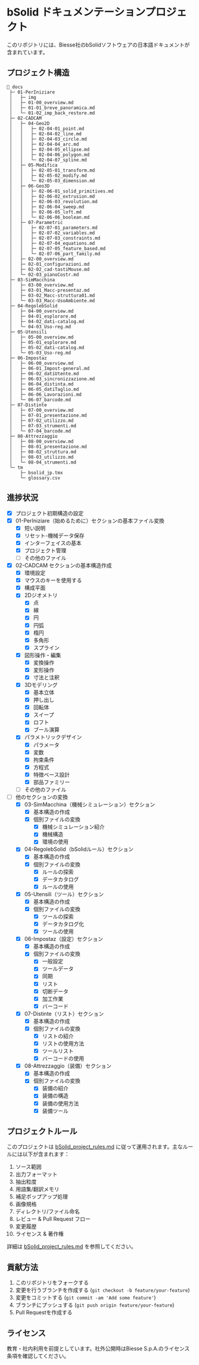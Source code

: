 # bSolid ドキュメンテーションプロジェクト

このリポジトリには、Biesse社のbSolidソフトウェアの日本語ドキュメントが含まれています。

## プロジェクト構造

```
📂 docs
 ├─ 01-PerIniziare
 │   ├─ img
 │   ├─ 01-00_overview.md
 │   ├─ 01-01_breve_panoramica.md
 │   └─ 01-02_imp_back_restore.md
 ├─ 02-CADCAM
 │   ├─ 04-Geo2D
 │   │   ├─ 02-04-01_point.md
 │   │   ├─ 02-04-02_line.md
 │   │   ├─ 02-04-03_circle.md
 │   │   ├─ 02-04-04_arc.md
 │   │   ├─ 02-04-05_ellipse.md
 │   │   ├─ 02-04-06_polygon.md
 │   │   └─ 02-04-07_spline.md
 │   ├─ 05-Modifica
 │   │   ├─ 02-05-01_transform.md
 │   │   ├─ 02-05-02_modify.md
 │   │   └─ 02-05-03_dimension.md
 │   ├─ 06-Geo3D
 │   │   ├─ 02-06-01_solid_primitives.md
 │   │   ├─ 02-06-02_extrusion.md
 │   │   ├─ 02-06-03_revolution.md
 │   │   ├─ 02-06-04_sweep.md
 │   │   ├─ 02-06-05_loft.md
 │   │   └─ 02-06-06_boolean.md
 │   ├─ 07-Parametric
 │   │   ├─ 02-07-01_parameters.md
 │   │   ├─ 02-07-02_variables.md
 │   │   ├─ 02-07-03_constraints.md
 │   │   ├─ 02-07-04_equations.md
 │   │   ├─ 02-07-05_feature_based.md
 │   │   └─ 02-07-06_part_family.md
 │   ├─ 02-00_overview.md
 │   ├─ 02-01_configurazioni.md
 │   ├─ 02-02_cad-tastiMouse.md
 │   └─ 02-03_pianoCostr.md
 ├─ 03-SimMacchina
 │   ├─ 03-00_overview.md
 │   ├─ 03-01_Macc-presentaz.md
 │   ├─ 03-02_Macc-struttura01.md
 │   └─ 03-03_Macc-UsoAmbiente.md
 ├─ 04-RegolebSolid
 │   ├─ 04-00_overview.md
 │   ├─ 04-01_esplorare.md
 │   ├─ 04-02_dati-catalog.md
 │   └─ 04-03_Uso-reg.md
 ├─ 05-Utensili
 │   ├─ 05-00_overview.md
 │   ├─ 05-01_esplorare.md
 │   ├─ 05-02_dati-catalog.md
 │   └─ 05-03_Uso-reg.md
 ├─ 06-Impostaz
 │   ├─ 06-00_overview.md
 │   ├─ 06-01_Impost-general.md
 │   ├─ 06-02_datiUtente.md
 │   ├─ 06-03_sincronizzazione.md
 │   ├─ 06-04_distinta.md
 │   ├─ 06-05_datiTaglio.md
 │   ├─ 06-06_Lavorazioni.md
 │   └─ 06-07_barcode.md
 ├─ 07-Distinte
 │   ├─ 07-00_overview.md
 │   ├─ 07-01_presentazione.md
 │   ├─ 07-02_utilizzo.md
 │   ├─ 07-03_strumenti.md
 │   └─ 07-04_barcode.md
 ├─ 08-Attrezzaggio
 │   ├─ 08-00_overview.md
 │   ├─ 08-01_presentazione.md
 │   ├─ 08-02_struttura.md
 │   ├─ 08-03_utilizzo.md
 │   └─ 08-04_strumenti.md
 └─ tm
     ├─ bsolid_jp.tmx
     └─ glossary.csv
```

## 進捗状況

- [x] プロジェクト初期構造の設定
- [x] 01-PerIniziare（始めるために）セクションの基本ファイル変換
  - [x] 短い説明 
  - [x] リセット-機械データ保存
  - [x] インターフェイスの基本
  - [x] プロジェクト管理
  - [ ] その他のファイル
- [x] 02-CADCAM セクションの基本構造作成
  - [x] 環境設定
  - [x] マウスのキーを使用する
  - [x] 構成平面
  - [x] 2Dジオメトリ
    - [x] 点
    - [x] 線
    - [x] 円
    - [x] 円弧
    - [x] 楕円
    - [x] 多角形
    - [x] スプライン
  - [x] 図形操作・編集
    - [x] 変換操作
    - [x] 変形操作
    - [x] 寸法と注釈
  - [x] 3Dモデリング
    - [x] 基本立体
    - [x] 押し出し
    - [x] 回転体
    - [x] スイープ
    - [x] ロフト
    - [x] ブール演算
  - [x] パラメトリックデザイン
    - [x] パラメータ
    - [x] 変数
    - [x] 拘束条件
    - [x] 方程式
    - [x] 特徴ベース設計
    - [x] 部品ファミリー
  - [ ] その他のファイル
- [ ] 他のセクションの変換
  - [x] 03-SimMacchina（機械シミュレーション）セクション
    - [x] 基本構造の作成
    - [x] 個別ファイルの変換
      - [x] 機械シミュレーション紹介
      - [x] 機械構造
      - [x] 環境の使用
  - [x] 04-RegolebSolid（bSolidルール）セクション
    - [x] 基本構造の作成
    - [x] 個別ファイルの変換
      - [x] ルールの探索
      - [x] データカタログ
      - [x] ルールの使用
  - [x] 05-Utensili（ツール）セクション
    - [x] 基本構造の作成
    - [x] 個別ファイルの変換
      - [x] ツールの探索
      - [x] データカタログ化
      - [x] ツールの使用
  - [x] 06-Impostaz（設定）セクション
    - [x] 基本構造の作成
    - [x] 個別ファイルの変換
      - [x] 一般設定
      - [x] ツールデータ
      - [x] 同期
      - [x] リスト
      - [x] 切断データ
      - [x] 加工作業
      - [x] バーコード
  - [x] 07-Distinte（リスト）セクション
    - [x] 基本構造の作成
    - [x] 個別ファイルの変換
      - [x] リストの紹介
      - [x] リストの使用方法
      - [x] ツールリスト
      - [x] バーコードの使用
  - [x] 08-Attrezzaggio（装備）セクション
    - [x] 基本構造の作成
    - [x] 個別ファイルの変換
      - [x] 装備の紹介
      - [x] 装備の構造
      - [x] 装備の使用方法
      - [x] 装備ツール

## プロジェクトルール

このプロジェクトは [bSolid_project_rules.md](bSolid_project_rules.md) に従って運用されます。主なルールには以下が含まれます：

1. ソース範囲
2. 出力フォーマット
3. 抽出粒度
4. 用語集/翻訳メモリ
5. 補足ポップアップ処理
6. 画像規格
7. ディレクトリ/ファイル命名
8. レビュー & Pull Request フロー
9. 変更履歴
10. ライセンス & 著作権

詳細は [bSolid_project_rules.md](bSolid_project_rules.md) を参照してください。

## 貢献方法

1. このリポジトリをフォークする
2. 変更を行うブランチを作成する (`git checkout -b feature/your-feature`)
3. 変更をコミットする (`git commit -am 'Add some feature'`)
4. ブランチにプッシュする (`git push origin feature/your-feature`)
5. Pull Requestを作成する

## ライセンス

教育・社内利用を前提としています。社外公開時はBiesse S.p.A.のライセンス条項を確認してください。 